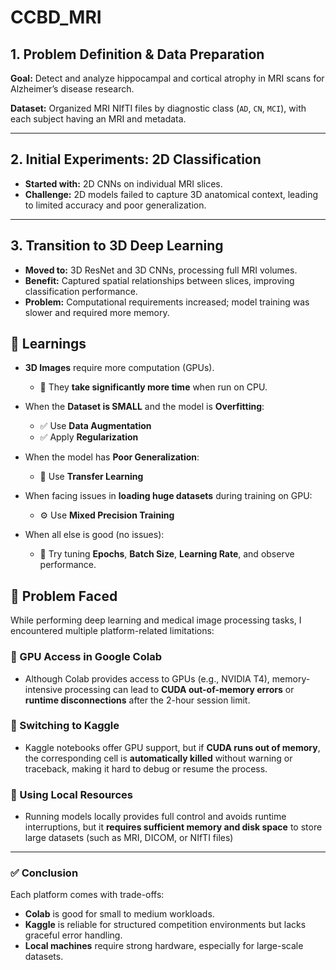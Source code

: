 # CCBD_MRI

## 1. Problem Definition & Data Preparation

**Goal:** Detect and analyze hippocampal and cortical atrophy in MRI scans for Alzheimer’s disease research.

**Dataset:** Organized MRI NIfTI files by diagnostic class (`AD`, `CN`, `MCI`), with each subject having an MRI and metadata.

---

## 2. Initial Experiments: 2D Classification

- **Started with:** 2D CNNs on individual MRI slices.
- **Challenge:** 2D models failed to capture 3D anatomical context, leading to limited accuracy and poor generalization.

---

## 3. Transition to 3D Deep Learning

- **Moved to:** 3D ResNet and 3D CNNs, processing full MRI volumes.
- **Benefit:** Captured spatial relationships between slices, improving classification performance.
- **Problem:** Computational requirements increased; model training was slower and required more memory.








## 📘 Learnings

- **3D Images** require more computation (GPUs).  
  - 🧠 They **take significantly more time** when run on CPU.

- When the **Dataset is SMALL** and the model is **Overfitting**:  
  - ✅ Use **Data Augmentation**  
  - ✅ Apply **Regularization**

- When the model has **Poor Generalization**:  
  - 🔁 Use **Transfer Learning**

- When facing issues in **loading huge datasets** during training on GPU:  
  - ⚙️ Use **Mixed Precision Training**

- When all else is good (no issues):  
  - 🔧 Try tuning **Epochs**, **Batch Size**, **Learning Rate**, and observe performance.




## 🚧 Problem Faced

While performing deep learning and medical image processing tasks, I encountered multiple platform-related limitations:

### 🔹 GPU Access in Google Colab
- Although Colab provides access to GPUs (e.g., NVIDIA T4), memory-intensive processing can lead to **CUDA out-of-memory errors** or **runtime disconnections** after the 2-hour session limit.

### 🔹 Switching to Kaggle
- Kaggle notebooks offer GPU support, but if **CUDA runs out of memory**, the corresponding cell is **automatically killed** without warning or traceback, making it hard to debug or resume the process.

### 🔹 Using Local Resources
- Running models locally provides full control and avoids runtime interruptions, but it **requires sufficient memory and disk space** to store large datasets (such as MRI, DICOM, or NIfTI files)

---

### ✅ Conclusion

Each platform comes with trade-offs:

- **Colab** is good for small to medium workloads.
- **Kaggle** is reliable for structured competition environments but lacks graceful error handling.
- **Local machines** require strong hardware, especially for large-scale datasets.









